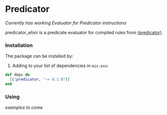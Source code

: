 # Predicator

_Currently has working Evaluator for Predicator instructions_


predicator_elixir is a predicate evaluator for compiled rules from [(predicator)](https://github.com/johnnyt/predicator)


### Installation

The package can be installed by:

1. Adding to your list of dependencies in `mix.exs`:

  ```elixir
  def deps do
    [{:predicator, "~> 0.1.0"}]
  end
  ```

### Using

_examples to come_
